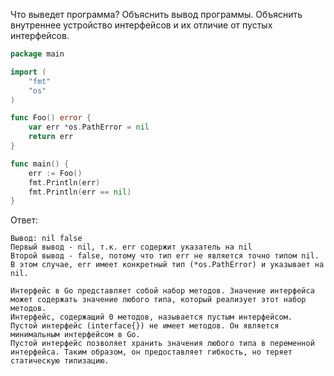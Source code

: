 Что выведет программа? Объяснить вывод программы. Объяснить внутреннее устройство интерфейсов и их отличие от пустых интерфейсов.

```go
package main

import (
	"fmt"
	"os"
)

func Foo() error {
	var err *os.PathError = nil
	return err
}

func main() {
	err := Foo()
	fmt.Println(err)
	fmt.Println(err == nil)
}
```

Ответ:
```
Вывод: nil false
Первый вывод - nil, т.к. err содержит указатель на nil
Второй вывод - false, потому что тип err не является точно типом nil. В этом случае, err имеет конкретный тип (*os.PathError) и указывает на nil.

Интерфейс в Go представляет собой набор методов. Значение интерфейса может содержать значение любого типа, который реализует этот набор методов.
Интерфейс, содержащий 0 методов, называется пустым интерфейсом.
Пустой интерфейс (interface{}) не имеет методов. Он является минимальным интерфейсом в Go.
Пустой интерфейс позволяет хранить значения любого типа в переменной интерфейса. Таким образом, он предоставляет гибкость, но теряет статическую типизацию.
```
